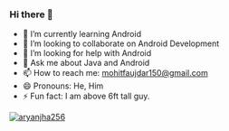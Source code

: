 ### Hi there 👋

- 🌱 I’m currently learning Android
- 👯 I’m looking to collaborate on Android Development
- 🤔 I’m looking for help with Android
- 💬 Ask me about Java and Android
- 📫 How to reach me: mohitfaujdar150@gmail.com
- 😄 Pronouns: He, Him
- ⚡ Fun fact: I am above 6ft tall guy.


<a href="https://github.com/aryanjha256">
 <p align="left"><img src="https://github-readme-stats-sigma-five.vercel.app/api?username=MohitFaujdar&show_icons=true&theme=nightowl&line_height=27" alt="aryanjha256"/></p>
</a>
